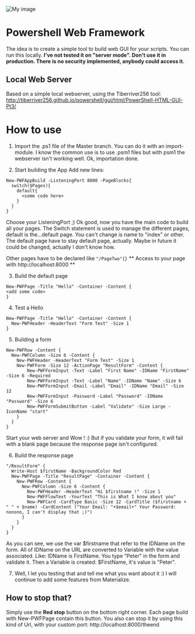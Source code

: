 ![My image](https://cdn.rawgit.com/qschweitzer/PoshWebFramework/dfb0010e/Header.jpg)
# Powershell Web Framework
The idea is to create a simple tool to build web GUI for your scripts.
You can run this locally.
**I've not tested it on "server mode". Don't use it in production. There is no security implemented, anybody could access it.**

## Local Web Server
Based on a simple local webserver, using the Tiberriver256 tool:
http://tiberriver256.github.io/powershell/gui/html/PowerShell-HTML-GUI-Pt3/

# How to use
1. Import the .ps1 file of the Master branch.
You can do it with an import-module. I know the common use is to use .psm1 files but with psm1 the webserver isn't working well.
Ok, importation done.

2. Start building the App
Add new lines:

```
New-PWFAppBuild -ListeningPort 8000 -PageBlocks{
  switch($Pages){
    default{
      <some code here>
    }
  }
}
```

Choose your ListeningPort ;)
Ok good, now you have the main code to build all your pages.
The Switch statement is used to manage the different pages, default is the...default page. You can't change is name to "index" or other. The default page have to stay default page, actually. Maybe in future it could be changed, actually I don't know how.

Other pages have to be declared like `"/PageTwo"{}`
** Access to your page with http://localhost:8000 **

3. Build the default page

```
New-PWFPage -Title "Hello" -Container -Content {
<add some code>
}
```

4. Test a Hello

```
New-PWFPage -Title "Hello" -Container -Content {
  New-PWFHeader -HeaderText "Form Test" -Size 1
}
```

5. Building a form

```
New-PWFRow -Content {
  New-PWFColumn -Size 6 -Content {
    New-PWFHeader -HeaderText "Form Test" -Size 1
    New-PWFForm -Size 12 -ActionPage "ResultForm" -Content {
        New-PWFFormInput -Text -Label "First Name" -IDName "FirstName" -Size 6 -Required
        New-PWFFormInput -Text -Label "Name" -IDName "Name" -Size 6
        New-PWFFormInput -Email -Label "Email" -IDName "Email" -Size 12
        New-PWFFormInput -Password -Label "Password" -IDName "Password" -Size 6
        New-PWFFormSubmitButton -Label "Validate" -Size Large -IconName "start"
    }
  }
}
```

Start your web server and Wow ! :)
But if you validate your form, it will fail with a blank page because the response page isn't configured.

6. Build the response page

```
"/ResultForm" {
  Write-Host $firstName -BackgroundColor Red
  New-PWFPage -Title "ResultPage" -Container -Content {
    New-PWFRow -Content {
      New-PWFColumn -Size 6 -Content {
        New-PWFHeader -HeaderText "Hi $firstname !" -Size 1
        New-PWFFlowText -YourText "This is What I know about you"
        New-PWFCard -CardType Basic -Size 12 -CardTitle ($firstname + " " + $name) -CardContent ("Your Email: "+$email+" Your Password: nonono, I can't display that ;)")
      }
    }
  }
}
```

As you can see, we use the var $firstname that refer to the IDName on the form.
All of IDName on the URL are converted to Variable with the value associated.
Like: IDName is FirstName. You type "Peter" in the form and validate it. Then a Variable is created: $FirstName, it's value is "Peter".

7. Well, I let you testing that and tell me what you want about it :)
I will continue to add some features from Materialize.

## How to stop that?
Simply use the **Red stop** button on the bottom right corner. Each page build with New-PWFPage contain this button.
You also can stop it by using this kind of Url, with your custom port: http://localhost:8000/theend
